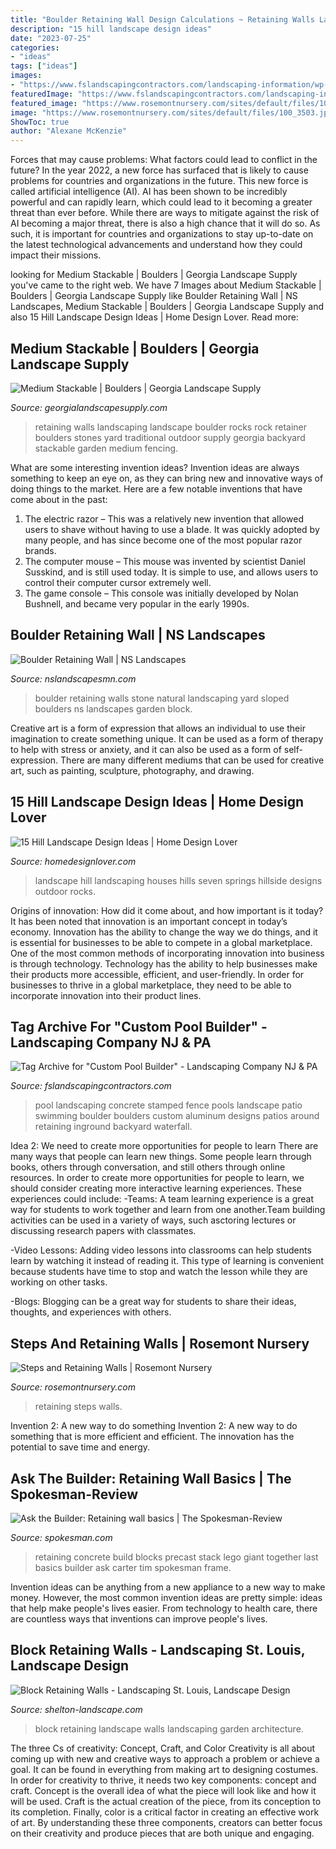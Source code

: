 ```yaml
---
title: "Boulder Retaining Wall Design Calculations ~ Retaining Walls Landscaping Landscape Boulder Rocks Rock Retainer Boulders Stones Yard Traditional Outdoor Supply Georgia Backyard Stackable Garden Medium Fencing"
description: "15 hill landscape design ideas"
date: "2023-07-25"
categories:
- "ideas"
tags: ["ideas"]
images:
- "https://www.fslandscapingcontractors.com/landscaping-information/wp-content/uploads/2012/07/Mckee71.jpg"
featuredImage: "https://www.fslandscapingcontractors.com/landscaping-information/wp-content/uploads/2012/07/Mckee71.jpg"
featured_image: "https://www.rosemontnursery.com/sites/default/files/100_3503.jpg"
image: "https://www.rosemontnursery.com/sites/default/files/100_3503.jpg"
ShowToc: true
author: "Alexane McKenzie"
---
```



Forces that may cause problems: What factors could lead to conflict in the future?
In the year 2022, a new force has surfaced that is likely to cause problems for countries and organizations in the future. This new force is called artificial intelligence (AI). AI has been shown to be incredibly powerful and can rapidly learn, which could lead to it becoming a greater threat than ever before. While there are ways to mitigate against the risk of AI becoming a major threat, there is also a high chance that it will do so. As such, it is important for countries and organizations to stay up-to-date on the latest technological advancements and understand how they could impact their missions.

	

		
looking for Medium Stackable | Boulders | Georgia Landscape Supply you've came to the right web. We have 7 Images about Medium Stackable | Boulders | Georgia Landscape Supply like Boulder Retaining Wall | NS Landscapes, Medium Stackable | Boulders | Georgia Landscape Supply and also 15 Hill Landscape Design Ideas | Home Design Lover. Read more:
		
    
## Medium Stackable | Boulders | Georgia Landscape Supply

<img loading=lazy src="https://www.georgialandscapesupply.com/filerepository/Products/020e2008-b53e-4ecb-bbba-6598c3d93d01.jpg" onerror="this.onerror=null;this.src='https://tse2.mm.bing.net/th?id=OIP.7NyTsnHDdgY4PFD1f4n34wHaFj&amp;pid=15.1';" alt="Medium Stackable | Boulders | Georgia Landscape Supply">

_Source: georgialandscapesupply.com_

>retaining walls landscaping landscape boulder rocks rock retainer boulders stones yard traditional outdoor supply georgia backyard stackable garden medium fencing. 

	

What are some interesting invention ideas?
Invention ideas are always something to keep an eye on, as they can bring new and innovative ways of doing things to the market. Here are a few notable inventions that have come about in the past: 
1. The electric razor – This was a relatively new invention that allowed users to shave without having to use a blade. It was quickly adopted by many people, and has since become one of the most popular razor brands. 
2. The computer mouse – This mouse was invented by scientist Daniel Susskind, and is still used today. It is simple to use, and allows users to control their computer cursor extremely well. 
3. The game console – This console was initially developed by Nolan Bushnell, and became very popular in the early 1990s.

    
## Boulder Retaining Wall | NS Landscapes

<img loading=lazy src="https://nslandscapesmn.com/wp-content/uploads/2020/05/10002-640x375.jpg" onerror="this.onerror=null;this.src='https://tse1.mm.bing.net/th?id=OIP.YcjWyqJyBMvyBe_TA2ZPCAHaEV&amp;pid=15.1';" alt="Boulder Retaining Wall | NS Landscapes">

_Source: nslandscapesmn.com_

>boulder retaining walls stone natural landscaping yard sloped boulders ns landscapes garden block. 

	

Creative art is a form of expression that allows an individual to use their imagination to create something unique. It can be used as a form of therapy to help with stress or anxiety, and it can also be used as a form of self-expression. There are many different mediums that can be used for creative art, such as painting, sculpture, photography, and drawing.

    
## 15 Hill Landscape Design Ideas | Home Design Lover

<img loading=lazy src="https://homedesignlover.com/wp-content/uploads/2013/07/1-seven-springs.jpg" onerror="this.onerror=null;this.src='https://tse3.mm.bing.net/th?id=OIP.9_tojUKxzXJtuwqCdMjOpwHaDx&amp;pid=15.1';" alt="15 Hill Landscape Design Ideas | Home Design Lover">

_Source: homedesignlover.com_

>landscape hill landscaping houses hills seven springs hillside designs outdoor rocks. 

	

Origins of innovation: How did it come about, and how important is it today?
It has been noted that innovation is an important concept in today’s economy. Innovation has the ability to change the way we do things, and it is essential for businesses to be able to compete in a global marketplace. One of the most common methods of incorporating innovation into business is through technology. Technology has the ability to help businesses make their products more accessible, efficient, and user-friendly. In order for businesses to thrive in a global marketplace, they need to be able to incorporate innovation into their product lines.

    
## Tag Archive For &quot;Custom Pool Builder&quot; - Landscaping Company NJ &amp; PA

<img loading=lazy src="https://www.fslandscapingcontractors.com/landscaping-information/wp-content/uploads/2012/07/Mckee71.jpg" onerror="this.onerror=null;this.src='https://tse1.mm.bing.net/th?id=OIP.IuzCHg5KmyME7Nn3QQ-f5gHaFj&amp;pid=15.1';" alt="Tag Archive for &quot;Custom Pool Builder&quot; - Landscaping Company NJ &amp; PA">

_Source: fslandscapingcontractors.com_

>pool landscaping concrete stamped fence pools landscape patio swimming boulder boulders custom aluminum designs patios around retaining inground backyard waterfall. 

	

Idea 2: We need to create more opportunities for people to learn
There are many ways that people can learn new things. Some people learn through books, others through conversation, and still others through online resources. In order to create more opportunities for people to learn, we should consider creating more interactive learning experiences. These experiences could include:
-Teams: A team learning experience is a great way for students to work together and learn from one another.Team building activities can be used in a variety of ways, such asctoring lectures or discussing research papers with classmates.

-Video Lessons: Adding video lessons into classrooms can help students learn by watching it instead of reading it. This type of learning is convenient because students have time to stop and watch the lesson while they are working on other tasks.

-Blogs: Blogging can be a great way for students to share their ideas, thoughts, and experiences with others.

    
## Steps And Retaining Walls | Rosemont Nursery

<img loading=lazy src="https://www.rosemontnursery.com/sites/default/files/100_3503.jpg" onerror="this.onerror=null;this.src='https://tse4.mm.bing.net/th?id=OIP.78aV2Qcc057fc1ifP0qZ7AHaE8&amp;pid=15.1';" alt="Steps and Retaining Walls | Rosemont Nursery">

_Source: rosemontnursery.com_

>retaining steps walls. 

	

Invention 2: A new way to do something
Invention 2: A new way to do something that is more efficient and efficient. The innovation has the potential to save time and energy.

    
## Ask The Builder: Retaining Wall Basics | The Spokesman-Review

<img loading=lazy src="https://media.spokesman.com/photos/2018/09/14/20180914msnab-a.jpg" onerror="this.onerror=null;this.src='https://tse3.mm.bing.net/th?id=OIP.Yf-OHxn1m6_6WabBADNygwHaJ4&amp;pid=15.1';" alt="Ask the Builder: Retaining wall basics | The Spokesman-Review">

_Source: spokesman.com_

>retaining concrete build blocks precast stack lego giant together last basics builder ask carter tim spokesman frame. 

	

Invention ideas can be anything from a new appliance to a new way to make money. However, the most common invention ideas are pretty simple: ideas that help make people's lives easier. From technology to health care, there are countless ways that inventions can improve people's lives.

    
## Block Retaining Walls - Landscaping St. Louis, Landscape Design

<img loading=lazy src="http://www.shelton-landscape.com/wp-content/uploads/2010/02/Block-Wall_37.jpg" onerror="this.onerror=null;this.src='https://tse3.mm.bing.net/th?id=OIP.4S2FsTjwmjEDZ2N0sdiKHgHaFj&amp;pid=15.1';" alt="Block Retaining Walls - Landscaping St. Louis, Landscape Design">

_Source: shelton-landscape.com_

>block retaining landscape walls landscaping garden architecture. 

	

The three Cs of creativity: Concept, Craft, and Color
Creativity is all about coming up with new and creative ways to approach a problem or achieve a goal. It can be found in everything from making art to designing costumes. In order for creativity to thrive, it needs two key components: concept and craft. Concept is the overall idea of what the piece will look like and how it will be used. Craft is the actual creation of the piece, from its conception to its completion. Finally, color is a critical factor in creating an effective work of art. By understanding these three components, creators can better focus on their creativity and produce pieces that are both unique and engaging.


